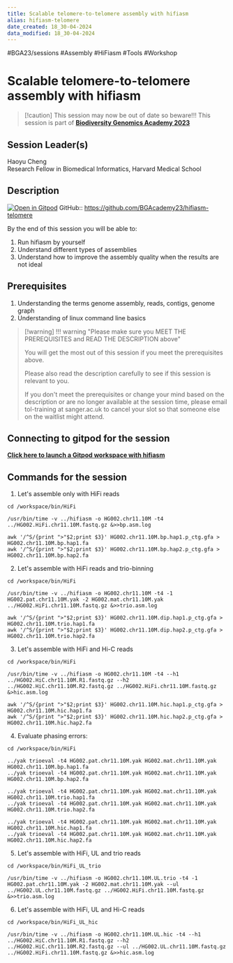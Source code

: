 ```yaml
---
title: Scalable telomere-to-telomere assembly with hifiasm
alias: hifiasm-telomere
date_created: 18_30-04-2024
data_modified: 18_30-04-2024
---
```

#BGA23/sessions #Assembly #HiFiasm #Tools #Workshop

# Scalable telomere-to-telomere assembly with hifiasm

> [!caution] This session may now be out of date so beware!!!
> This session is part of [**Biodiversity Genomics Academy 2023**](https://BGA23.org)

## Session Leader(s)

Haoyu Cheng  
Research Fellow in Biomedical Informatics, Harvard Medical School

## Description
[![Open in Gitpod](https://gitpod.io/button/open-in-gitpod.svg)](https://gitpod.io/#https://github.com/BGAcademy23/hifiasm-telomere)
GitHub:: https://github.com/BGAcademy23/hifiasm-telomere

By the end of this session you will be able to:

1. Run hifiasm by yourself
2. Understand different types of assemblies
3. Understand how to improve the assembly quality when the results are not ideal

## Prerequisites

1. Understanding the terms genome assembly, reads, contigs, genome graph
2. Understanding of linux command line basics

> [!warning] !!! warning "Please make sure you MEET THE PREREQUISITES and READ THE DESCRIPTION above"
> 
> You will get the most out of this session if you meet the prerequisites above.
> 
> Please also read the description carefully to see if this session is relevant to you.
> 
> If you don't meet the prerequisites or change your mind based on the description or are no longer available at the session time, please email tol-training at sanger.ac.uk to cancel your slot so that someone else on the waitlist might attend.
> 
## Connecting to gitpod for the session

**[Click here to launch a Gitpod workspace with hifiasm](https://gitpod.io/#https://github.com/BGAcademy23/hifiasm-telomere)**


## Commands for the session

1. Let's assemble only with HiFi reads
   
```
cd /workspace/bin/HiFi

/usr/bin/time -v ../hifiasm -o HG002.chr11.10M -t4 ../HG002.HiFi.chr11.10M.fastq.gz &>>bp.asm.log

awk '/^S/{print ">"$2;print $3}' HG002.chr11.10M.bp.hap1.p_ctg.gfa > HG002.chr11.10M.bp.hap1.fa
awk '/^S/{print ">"$2;print $3}' HG002.chr11.10M.bp.hap2.p_ctg.gfa > HG002.chr11.10M.bp.hap2.fa

```

2. Let's assemble with HiFi reads and trio-binning 

```
cd /workspace/bin/HiFi

/usr/bin/time -v ../hifiasm -o HG002.chr11.10M -t4 -1 HG002.pat.chr11.10M.yak -2 HG002.mat.chr11.10M.yak ../HG002.HiFi.chr11.10M.fastq.gz &>>trio.asm.log

awk '/^S/{print ">"$2;print $3}' HG002.chr11.10M.dip.hap1.p_ctg.gfa > HG002.chr11.10M.trio.hap1.fa
awk '/^S/{print ">"$2;print $3}' HG002.chr11.10M.dip.hap2.p_ctg.gfa > HG002.chr11.10M.trio.hap2.fa

```

3. Let's assemble with HiFi and Hi-C reads

```
cd /workspace/bin/HiFi

/usr/bin/time -v ../hifiasm -o HG002.chr11.10M -t4 --h1 ../HG002.HiC.chr11.10M.R1.fastq.gz --h2 ../HG002.HiC.chr11.10M.R2.fastq.gz ../HG002.HiFi.chr11.10M.fastq.gz &>hic.asm.log

awk '/^S/{print ">"$2;print $3}' HG002.chr11.10M.hic.hap1.p_ctg.gfa > HG002.chr11.10M.hic.hap1.fa
awk '/^S/{print ">"$2;print $3}' HG002.chr11.10M.hic.hap2.p_ctg.gfa > HG002.chr11.10M.hic.hap2.fa

```

4. Evaluate phasing errors:

```
cd /workspace/bin/HiFi

../yak trioeval -t4 HG002.pat.chr11.10M.yak HG002.mat.chr11.10M.yak HG002.chr11.10M.bp.hap1.fa
../yak trioeval -t4 HG002.pat.chr11.10M.yak HG002.mat.chr11.10M.yak HG002.chr11.10M.bp.hap2.fa

../yak trioeval -t4 HG002.pat.chr11.10M.yak HG002.mat.chr11.10M.yak HG002.chr11.10M.trio.hap1.fa
../yak trioeval -t4 HG002.pat.chr11.10M.yak HG002.mat.chr11.10M.yak HG002.chr11.10M.trio.hap2.fa

../yak trioeval -t4 HG002.pat.chr11.10M.yak HG002.mat.chr11.10M.yak HG002.chr11.10M.hic.hap1.fa
../yak trioeval -t4 HG002.pat.chr11.10M.yak HG002.mat.chr11.10M.yak HG002.chr11.10M.hic.hap2.fa

```

5. Let's assemble with HiFi, UL and trio reads

```
cd /workspace/bin/HiFi_UL_trio

/usr/bin/time -v ../hifiasm -o HG002.chr11.10M.UL.trio -t4 -1 HG002.pat.chr11.10M.yak -2 HG002.mat.chr11.10M.yak --ul ../HG002.UL.chr11.10M.fastq.gz ../HG002.HiFi.chr11.10M.fastq.gz &>>trio.asm.log

```

6. Let's assemble with HiFi, UL and Hi-C reads

```
cd /workspace/bin/HiFi_UL_hic

/usr/bin/time -v ../hifiasm -o HG002.chr11.10M.UL.hic -t4 --h1 ../HG002.HiC.chr11.10M.R1.fastq.gz --h2 ../HG002.HiC.chr11.10M.R2.fastq.gz --ul ../HG002.UL.chr11.10M.fastq.gz ../HG002.HiFi.chr11.10M.fastq.gz &>>hic.asm.log

```
